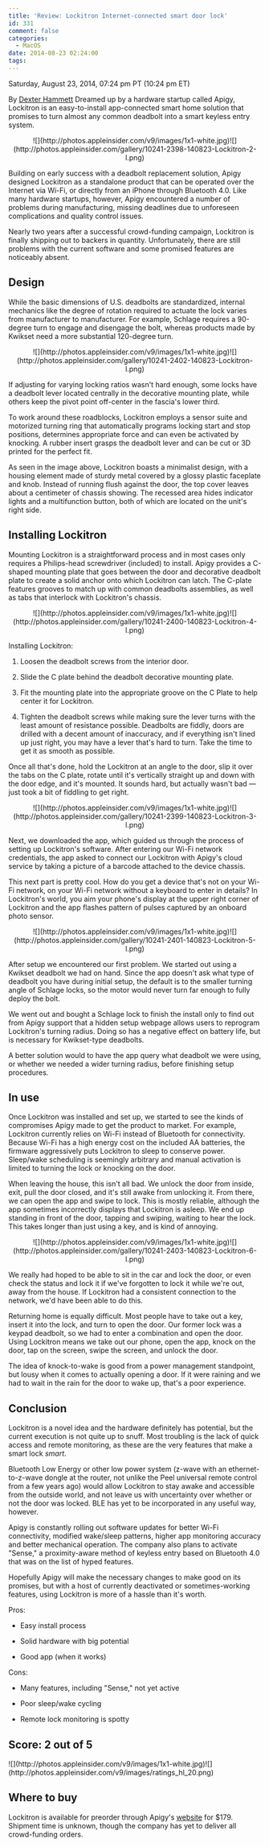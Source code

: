 ```yaml
---
title: 'Review: Lockitron Internet-connected smart door lock'
id: 331
comment: false
categories:
  - MacOS
date: 2014-08-23 02:24:00
tags:
---
```


<div readability="124">

 Saturday, August 23, 2014, 07:24 pm PT (10:24 pm ET) 

 By [Dexter Hammett](mailto:dexter@appleinsider.com)
<span>Dreamed up by a hardware startup called Apigy, Lockitron is an easy-to-install app-connected smart home solution that promises to turn almost any common deadbolt into a smart keyless entry system. 

</span>

<div align="center">
<div>![](http://photos.appleinsider.com/v9/images/1x1-white.jpg)<noscript>![](http://photos.appleinsider.com/gallery/10241-2398-140823-Lockitron-2-l.png)</noscript></div>

<span></span></div>

Building on early success with a deadbolt replacement solution, Apigy designed Lockitron as a standalone product that can be operated over the Internet via Wi-Fi, or directly from an iPhone through Bluetooth 4.0\. Like many hardware startups, however, Apigy encountered a number of problems during manufacturing, missing deadlines due to unforeseen complications and quality control issues.

Nearly two years after a successful crowd-funding campaign, Lockitron is finally shipping out to backers in quantity. Unfortunately, there are still problems with the current software and some promised features are noticeably absent.

## Design

While the basic dimensions of U.S. deadbolts are standardized, internal mechanics like the degree of rotation required to actuate the lock varies from manufacturer to manufacturer. For example, Schlage requires a 90-degree turn to engage and disengage the bolt, whereas products made by Kwikset need a more substantial 120-degree turn. 

<div align="center">
<div>![](http://photos.appleinsider.com/v9/images/1x1-white.jpg)<noscript>![](http://photos.appleinsider.com/gallery/10241-2402-140823-Lockitron-l.png)</noscript></div>

<span></span></div>

If adjusting for varying locking ratios wasn't hard enough, some locks have a deadbolt lever located centrally in the decorative mounting plate, while others keep the pivot point off-center in the fascia's lower third. 

To work around these roadblocks, Lockitron employs a sensor suite and motorized turning ring that automatically programs locking start and stop positions, determines appropriate force and can even be activated by knocking. A rubber insert grasps the deadbolt lever and can be cut or 3D printed for the perfect fit. 

As seen in the image above, Lockitron boasts a minimalist design, with a housing element made of sturdy metal covered by a glossy plastic faceplate and knob. Instead of running flush against the door, the top cover leaves about a centimeter of chassis showing. The recessed area hides indicator lights and a multifunction button, both of which are located on the unit's right side.

## Installing Lockitron

Mounting Lockitron is a straightforward process and in most cases only requires a Philips-head screwdriver (included) to install. Apigy provides a C-shaped mounting plate that goes between the door and decorative deadbolt plate to create a solid anchor onto which Lockitron can latch. The C-plate features grooves to match up with common deadbolts assemblies, as well as tabs that interlock with Lockitron's chassis.

<div align="center">
<div>![](http://photos.appleinsider.com/v9/images/1x1-white.jpg)<noscript>![](http://photos.appleinsider.com/gallery/10241-2400-140823-Lockitron-4-l.png)</noscript></div>

<span></span></div>

Installing Lockitron:

1.  Loosen the deadbolt screws from the interior door.

2.  Slide the C plate behind the deadbolt decorative mounting plate.

3.  Fit the mounting plate into the appropriate groove on the C Plate to help center it for Lockitron.

4.  Tighten the deadbolt screws while making sure the lever turns with the least amount of resistance possible. Deadbolts are fiddly, doors are drilled with a decent amount of inaccuracy, and if everything isn't lined up just right, you may have a lever that's hard to turn. Take the time to get it as smooth as possible.

Once all that's done, hold the Lockitron at an angle to the door, slip it over the tabs on the C plate, rotate until it's vertically straight up and down with the door edge, and it's mounted. It sounds hard, but actually wasn't bad — just took a bit of fiddling to get right.

<div align="center">
<div>![](http://photos.appleinsider.com/v9/images/1x1-white.jpg)<noscript>![](http://photos.appleinsider.com/gallery/10241-2399-140823-Lockitron-3-l.png)</noscript></div>

<span></span></div>

Next, we downloaded the app, which guided us through the process of setting up Lockitron's software. After entering our Wi-Fi network credentials, the app asked to connect our Lockitron with Apigy's cloud service by taking a picture of a barcode attached to the device chassis. 

This next part is pretty cool. How do you get a device that's not on your Wi-Fi network, on your Wi-Fi network without a keyboard to enter in details? In Lockitron's world, you aim your phone's display at the upper right corner of Lockitron and the app flashes pattern of pulses captured by an onboard photo sensor.

<div align="center">
<div>![](http://photos.appleinsider.com/v9/images/1x1-white.jpg)<noscript>![](http://photos.appleinsider.com/gallery/10241-2401-140823-Lockitron-5-l.png)</noscript></div>

<span></span></div>

After setup we encountered our first problem. We started out using a Kwikset deadbolt we had on hand. Since the app doesn't ask what type of deadbolt you have during initial setup, the default is to the smaller turning angle of Schlage locks, so the motor would never turn far enough to fully deploy the bolt. 

We went out and bought a Schlage lock to finish the install only to find out from Apigy support that a hidden setup webpage allows users to reprogram Lockitron's turning radius. Doing so has a negative effect on battery life, but is necessary for Kwikset-type deadbolts. 

A better solution would to have the app query what deadbolt we were using, or whether we needed a wider turning radius, before finishing setup procedures.

## In use

Once Lockitron was installed and set up, we started to see the kinds of compromises Apigy made to get the product to market. For example, Lockitron currently relies on Wi-Fi instead of Bluetooth for connectivity. Because Wi-Fi has a high energy cost on the included AA batteries, the firmware aggressively puts Lockitron to sleep to conserve power. Sleep/wake scheduling is seemingly arbitrary and manual activation is limited to turning the lock or knocking on the door.

When leaving the house, this isn't all bad. We unlock the door from inside, exit, pull the door closed, and it's still awake from unlocking it. From there, we can open the app and swipe to lock. This is mostly reliable, although the app sometimes incorrectly displays that Lockitron is asleep. We end up standing in front of the door, tapping and swiping, waiting to hear the lock. This takes longer than just using a key, and is kind of annoying. 

<div align="center">
<div>![](http://photos.appleinsider.com/v9/images/1x1-white.jpg)<noscript>![](http://photos.appleinsider.com/gallery/10241-2403-140823-Lockitron-6-l.png)</noscript></div>

<span></span></div>

We really had hoped to be able to sit in the car and lock the door, or even check the status and lock it if we've forgotten to lock it while we're out, away from the house. If Lockitron had a consistent connection to the network, we'd have been able to do this.

Returning home is equally difficult. Most people have to take out a key, insert it into the lock, and turn to open the door. Our former lock was a keypad deadbolt, so we had to enter a combination and open the door. Using Lockitron means we take out our phone, open the app, knock on the door, tap on the screen, swipe the screen, and unlock the door. 

The idea of knock-to-wake is good from a power management standpoint, but lousy when it comes to actually opening a door. If it were raining and we had to wait in the rain for the door to wake up, that's a poor experience. 

<div align="center"></div>

## Conclusion

Lockitron is a novel idea and the hardware definitely has potential, but the current execution is not quite up to snuff. Most troubling is the lack of quick access and remote monitoring, as these are the very features that make a smart lock _smart_. 

Bluetooth Low Energy or other low power system (z-wave with an ethernet-to-z-wave dongle at the router, not unlike the Peel universal remote control from a few years ago) would allow Lockitron to stay awake and accessible from the outside world, and not leave us with uncertainty over whether or not the door was locked. BLE has yet to be incorporated in any useful way, however.

Apigy is constantly rolling out software updates for better Wi-Fi connectivity, modified wake/sleep patterns, higher app monitoring accuracy and better mechanical operation. The company also plans to activate "Sense," a proximity-aware method of keyless entry based on Bluetooth 4.0 that was on the list of hyped features. 

Hopefully Apigy will make the necessary changes to make good on its promises, but with a host of currently deactivated or sometimes-working features, using Lockitron is more of a hassle than it's worth. 

Pros: 

*   Easy install process

*   Solid hardware with big potential

*   Good app (when it works)

Cons:

*   Many features, including "Sense," not yet active

*   Poor sleep/wake cycling

*   Remote lock monitoring is spotty

## Score: 2 out of 5

<div>![](http://photos.appleinsider.com/v9/images/1x1-white.jpg)<noscript>![](http://photos.appleinsider.com/v9/images/ratings_hl_20.png)</noscript></div>

## Where to buy

Lockitron is available for preorder through Apigy's [website](https://lockitron.com/) for $179\. Shipment time is unknown, though the company has yet to deliver all crowd-funding orders. 
</div>